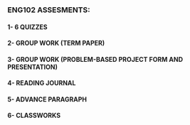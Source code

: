 ### ENG102 ASSESMENTS: 
#### 1- 6 QUIZZES
#### 2- GROUP WORK (TERM PAPER)
#### 3- GROUP WORK (PROBLEM-BASED PROJECT FORM AND PRESENTATION)
#### 4- READING JOURNAL
#### 5- ADVANCE PARAGRAPH
#### 6- CLASSWORKS
